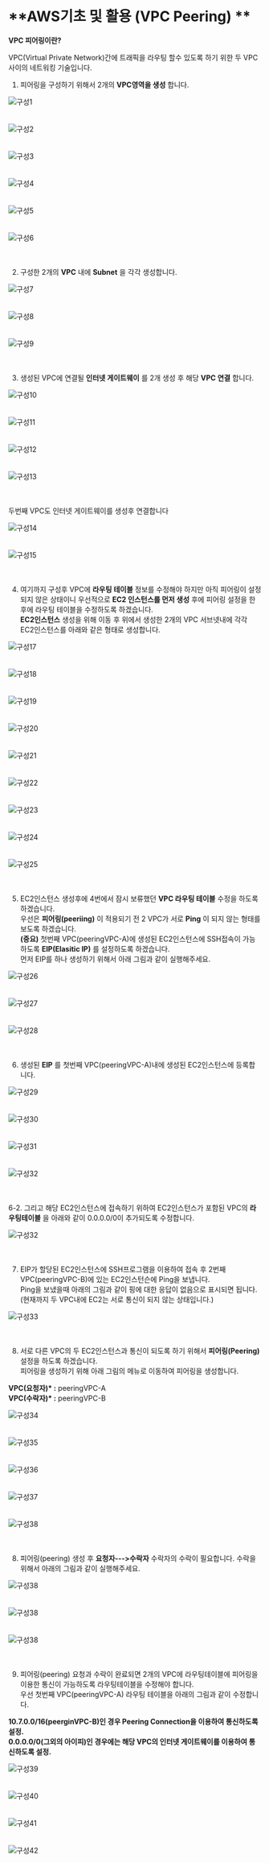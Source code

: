 # **AWS기초 및 활용 (VPC Peering) ** 

__VPC 피어링이란?__

VPC(Virtual Private Network)간에 트래픽을 라우팅 할수 있도록 하기 위한 두 VPC 사이의 네트워킹 기술입니다.

1. 피어링을 구성하기 위해서 2개의 __VPC영역을 생성__ 합니다. <br>

![구성1](https://github.com/dockerdongjin/aws-network-examples/blob/master/case7/img/case7-1.jpg)<br><br><br>
![구성2](https://github.com/dockerdongjin/aws-network-examples/blob/master/case7/img/case7-2.jpg)<br><br><br>
![구성3](https://github.com/dockerdongjin/aws-network-examples/blob/master/case7/img/case7-3.jpg)<br><br><br>
![구성4](https://github.com/dockerdongjin/aws-network-examples/blob/master/case7/img/case7-4.jpg)<br><br><br>
![구성5](https://github.com/dockerdongjin/aws-network-examples/blob/master/case7/img/case7-5.jpg)<br><br><br>
![구성6](https://github.com/dockerdongjin/aws-network-examples/blob/master/case7/img/case7-6.jpg)<br><br><br>

2. 구성한 2개의 __VPC__ 내에 __Subnet__ 을 각각 생성합니다.<br>

![구성7](https://github.com/dockerdongjin/aws-network-examples/blob/master/case7/img/case7-8.jpg)<br><br><br>
![구성8](https://github.com/dockerdongjin/aws-network-examples/blob/master/case7/img/case7-9.jpg)<br><br><br>
![구성9](https://github.com/dockerdongjin/aws-network-examples/blob/master/case7/img/case7-11.jpg)<br><br><br>

3. 생성된 VPC에 연결될 __인터넷 게이트웨이__ 를 2개 생성 후 해당 __VPC 연결__ 합니다.<br>

![구성10](https://github.com/dockerdongjin/aws-network-examples/blob/master/case7/img/case7-11-1.jpg)<br><br><br>
![구성11](https://github.com/dockerdongjin/aws-network-examples/blob/master/case7/img/case7-11-2.jpg)<br><br><br>
![구성12](https://github.com/dockerdongjin/aws-network-examples/blob/master/case7/img/case7-11-3.jpg)<br><br><br>
![구성13](https://github.com/dockerdongjin/aws-network-examples/blob/master/case7/img/case7-11-4.jpg)<br><br><br>

두번째 VPC도 인터넷 게이트웨이를 생성후 연결합니다<br>

![구성14](https://github.com/dockerdongjin/aws-network-examples/blob/master/case7/img/case7-11-11.jpg)<br><br><br>
![구성15](https://github.com/dockerdongjin/aws-network-examples/blob/master/case7/img/case7-11-12.jpg)<br><br><br>

4. 여기까지 구성후 VPC에 __라우팅 테이블__ 정보를 수정해야 하지만 아직 피어링이 설정되지 않은 상태이니 우선적으로 __EC2 인스턴스를 먼저 생성__ 후에 피어링 설정을 한 후에 라우팅 테이블을 수정하도록 하겠습니다. <br>
__EC2인스턴스__ 생성을 위해 이동 후 위에서 생성한 2개의 VPC 서브넷내에 각각 EC2인스턴스를 아래와 같은 형태로 생성합니다.

![구성17](https://github.com/dockerdongjin/aws-network-examples/blob/master/case7/img/case7-12.jpg)<br><br><br>
![구성18](https://github.com/dockerdongjin/aws-network-examples/blob/master/case7/img/case7-13.jpg)<br><br><br>
![구성19](https://github.com/dockerdongjin/aws-network-examples/blob/master/case7/img/case7-14.jpg)<br><br><br>
![구성20](https://github.com/dockerdongjin/aws-network-examples/blob/master/case7/img/case7-15.jpg)<br><br><br>
![구성21](https://github.com/dockerdongjin/aws-network-examples/blob/master/case7/img/case7-16.jpg)<br><br><br>
![구성22](https://github.com/dockerdongjin/aws-network-examples/blob/master/case7/img/case7-17.jpg)<br><br><br>
![구성23](https://github.com/dockerdongjin/aws-network-examples/blob/master/case7/img/case7-18.jpg)<br><br><br>
![구성24](https://github.com/dockerdongjin/aws-network-examples/blob/master/case7/img/case7-19.jpg)<br><br><br>
![구성25](https://github.com/dockerdongjin/aws-network-examples/blob/master/case7/img/case7-20.jpg)<br><br><br>


5. EC2인스턴스 생성후에 4번에서 잠시 보류했던 __VPC 라우팅 테이블__ 수정을 하도록 하겠습니다.<br>
우선은 __피어링(peeriing)__ 이 적용되기 전 2 VPC가 서로 __Ping__ 이 되지 않는 형태를 보도록 하겠습니다. <br>
__(중요)__ 첫번째 VPC(peeringVPC-A)에 생성된 EC2인스턴스에 SSH접속이 가능하도록 __EIP(Elasitic IP)__ 를 설정하도록 하겠습니다.<br>
먼저 EIP를 하나 생성하기 위해서 아래 그림과 같이 실행해주세요.


![구성26](https://github.com/dockerdongjin/aws-network-examples/blob/master/case7/img/case7-21.jpg)<br><br><br>
![구성27](https://github.com/dockerdongjin/aws-network-examples/blob/master/case7/img/case7-22.jpg)<br><br><br>
![구성28](https://github.com/dockerdongjin/aws-network-examples/blob/master/case7/img/case7-23.jpg)<br><br><br>

6. 생성된 __EIP__ 를 첫번째 VPC(peeringVPC-A)내에 생성된 EC2인스턴스에 등록합니다.<br>

![구성29](https://github.com/dockerdongjin/aws-network-examples/blob/master/case7/img/case7-25.jpg)<br><br><br>
![구성30](https://github.com/dockerdongjin/aws-network-examples/blob/master/case7/img/case7-26.jpg)<br><br><br>
![구성31](https://github.com/dockerdongjin/aws-network-examples/blob/master/case7/img/case7-27.jpg)<br><br><br>
![구성32](https://github.com/dockerdongjin/aws-network-examples/blob/master/case7/img/case7-28.jpg)<br><br><br>

6-2. 그리고 해당 EC2인스턴스에 접속하기 위하여 EC2인스턴스가 포함된 VPC의 __라우팅테이블__ 을 아래와 같이 0.0.0.0/0이 추가되도록 수정합니다.<br>

![구성32](https://github.com/dockerdongjin/aws-network-examples/blob/master/case7/img/case7-11-8.jpg)<br><br><br>

7. EIP가 할당된 EC2인스턴스에 SSH프로그램을 이용하여 접속 후 2번째 VPC(peeringVPC-B)에 있는 EC2인스턴슨에 Ping을 보냅니다.<br>
Ping을 보냈을때 아래의 그림과 같이 핑에 대한 응답이 없음으로 표시되면 됩니다. (현재까지 두 VPC내에 EC2는 서로 통신이 되지 않는 상태입니다.)

![구성33](https://github.com/dockerdongjin/aws-network-examples/blob/master/case7/img/case7-29.jpg)<br><br><br>

8. 서로 다른 VPC의 두 EC2인스턴스과 통신이 되도록 하기 위해서 __피어링(Peering)__ 설정을 하도록 하겠습니다.<br>
피어링을 생성하기 위해 아래 그림의 메뉴로 이동하여 피어링을 생성합니다.<br>

__VPC(요청자)* :__ peeringVPC-A<br>
__VPC(수락자)* :__ peeringVPC-B<br>


![구성34](https://github.com/dockerdongjin/aws-network-examples/blob/master/case7/img/case7-31.jpg)<br><br><br>
![구성35](https://github.com/dockerdongjin/aws-network-examples/blob/master/case7/img/case7-32.jpg)<br><br><br>
![구성36](https://github.com/dockerdongjin/aws-network-examples/blob/master/case7/img/case7-33.jpg)<br><br><br>
![구성37](https://github.com/dockerdongjin/aws-network-examples/blob/master/case7/img/case7-34.jpg)<br><br><br>
![구성38](https://github.com/dockerdongjin/aws-network-examples/blob/master/case7/img/case7-35.jpg)<br><br><br>

8. 피어링(peering) 생성 후 __요청자--->수락자__ 수락자의 수락이 필요합니다. 수락을 위해서 아래의 그림과 같이 실행해주세요.<br>

![구성38](https://github.com/dockerdongjin/aws-network-examples/blob/master/case7/img/case7-36.jpg)<br><br><br>
![구성38](https://github.com/dockerdongjin/aws-network-examples/blob/master/case7/img/case7-37.jpg)<br><br><br>
![구성38](https://github.com/dockerdongjin/aws-network-examples/blob/master/case7/img/case7-38.jpg)<br><br><br>

9. 피어링(peering) 요청과 수락이 완료되면 2개의 VPC에 라우팅테이블에 피어링을 이용한 통신이 가능하도록 라우팅테이블을 수정해야 합니다.<br>
우선 첫번째 VPC(peeringVPC-A) 라우팅 테이블을 아래의 그림과 같이 수정합니다.<br>

__10.7.0.0/16(peerginVPC-B)인 경우 Peering Connection을 이용하여 통신하도록 설정.__ <br>
__0.0.0.0/0(그외의 아이피)인 경우에는 해당 VPC의 인터넷 게이트웨이를 이용하여 통신하도록 설정.__ <br>


![구성39](https://github.com/dockerdongjin/aws-network-examples/blob/master/case7/img/case7-11-14.jpg)<br><br><br>
![구성40](https://github.com/dockerdongjin/aws-network-examples/blob/master/case7/img/case7-11-15.jpg)<br><br><br>
![구성41](https://github.com/dockerdongjin/aws-network-examples/blob/master/case7/img/case7-11-16.jpg)<br><br><br>
![구성42](https://github.com/dockerdongjin/aws-network-examples/blob/master/case7/img/case7-11-17.jpg)<br><br><br>







